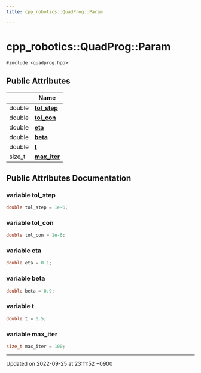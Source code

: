 ```yaml
---
title: cpp_robotics::QuadProg::Param

---
```


# cpp_robotics::QuadProg::Param






`#include <quadprog.hpp>`

## Public Attributes

|                | Name           |
| -------------- | -------------- |
| double | **[tol_step](/cpp_robotics_core/doxybook/Classes/structcpp__robotics_1_1QuadProg_1_1Param/#variable-tol-step)**  |
| double | **[tol_con](/cpp_robotics_core/doxybook/Classes/structcpp__robotics_1_1QuadProg_1_1Param/#variable-tol-con)**  |
| double | **[eta](/cpp_robotics_core/doxybook/Classes/structcpp__robotics_1_1QuadProg_1_1Param/#variable-eta)**  |
| double | **[beta](/cpp_robotics_core/doxybook/Classes/structcpp__robotics_1_1QuadProg_1_1Param/#variable-beta)**  |
| double | **[t](/cpp_robotics_core/doxybook/Classes/structcpp__robotics_1_1QuadProg_1_1Param/#variable-t)**  |
| size_t | **[max_iter](/cpp_robotics_core/doxybook/Classes/structcpp__robotics_1_1QuadProg_1_1Param/#variable-max-iter)**  |

## Public Attributes Documentation

### variable tol_step

```cpp
double tol_step = 1e-6;
```


### variable tol_con

```cpp
double tol_con = 1e-6;
```


### variable eta

```cpp
double eta = 0.1;
```


### variable beta

```cpp
double beta = 0.9;
```


### variable t

```cpp
double t = 0.5;
```


### variable max_iter

```cpp
size_t max_iter = 100;
```


-------------------------------

Updated on 2022-09-25 at 23:11:52 +0900